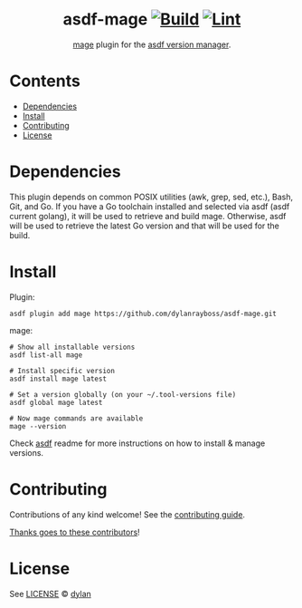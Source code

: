 <div align="center">

# asdf-mage [![Build](https://github.com/dylanrayboss/asdf-mage/actions/workflows/build.yml/badge.svg)](https://github.com/dylanrayboss/asdf-mage/actions/workflows/build.yml) [![Lint](https://github.com/dylanrayboss/asdf-mage/actions/workflows/lint.yml/badge.svg)](https://github.com/dylanrayboss/asdf-mage/actions/workflows/lint.yml)

[mage](https://magefile.org/) plugin for the [asdf version manager](https://asdf-vm.com).

</div>

# Contents

- [Dependencies](#dependencies)
- [Install](#install)
- [Contributing](#contributing)
- [License](#license)

# Dependencies

This plugin depends on common POSIX utilities (awk, grep, sed, etc.), Bash, Git, and Go. If you have a Go toolchain installed and selected via asdf (asdf current golang), it will be used to retrieve and build mage. Otherwise, asdf will be used to retrieve the latest Go version and that will be used for the build.

# Install

Plugin:

```shell
asdf plugin add mage https://github.com/dylanrayboss/asdf-mage.git
```

mage:

```shell
# Show all installable versions
asdf list-all mage

# Install specific version
asdf install mage latest

# Set a version globally (on your ~/.tool-versions file)
asdf global mage latest

# Now mage commands are available
mage --version
```

Check [asdf](https://github.com/asdf-vm/asdf) readme for more instructions on how to
install & manage versions.

# Contributing

Contributions of any kind welcome! See the [contributing guide](contributing.md).

[Thanks goes to these contributors](https://github.com/dylanrayboss/asdf-mage/graphs/contributors)!

# License

See [LICENSE](LICENSE) © [dylan](https://github.com/dylanrayboss/)
